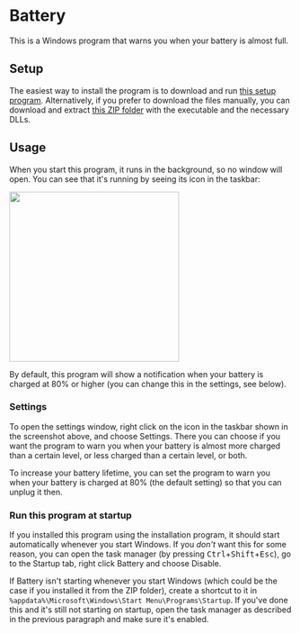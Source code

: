 # Battery
This is a Windows program that warns you when your battery is almost full.

## Setup

The easiest way to install the program is to download and run [this setup program](https://raw.githubusercontent.com/GustavLindberg99/Battery/main/Battery-install.exe). Alternatively, if you prefer to download the files manually, you can download and extract [this ZIP folder](https://raw.githubusercontent.com/GustavLindberg99/Battery/main/Battery-portable.zip) with the executable and the necessary DLLs.

## Usage

When you start this program, it runs in the background, so no window will open. You can see that it's running by seeing its icon in the taskbar:

<img width="302" src="https://user-images.githubusercontent.com/95423695/208722917-54dc00e6-0569-41d0-8665-8b84dd0ef20d.png">

By default, this program will show a notification when your battery is charged at 80% or higher (you can change this in the settings, see below).

### Settings

To open the settings window, right click on the icon in the taskbar shown in the screenshot above, and choose Settings. There you can choose if you want the program to warn you when your battery is almost more charged than a certain level, or less charged than a certain level, or both.

To increase your battery lifetime, you can set the program to warn you when your battery is charged at 80% (the default setting) so that you can unplug it then.

### Run this program at startup

If you installed this program using the installation program, it should start automatically whenever you start Windows. If you *don't* want this for some reason, you can open the task manager (by pressing <kbd>Ctrl</kbd>+<kbd>Shift</kbd>+<kbd>Esc</kbd>), go to the Startup tab, right click Battery and choose Disable.

If Battery isn't starting whenever you start Windows (which could be the case if you installed it from the ZIP folder), create a shortcut to it in `%appdata%\Microsoft\Windows\Start Menu\Programs\Startup`. If you've done this and it's still not starting on startup, open the task manager as described in the previous paragraph and make sure it's enabled.
